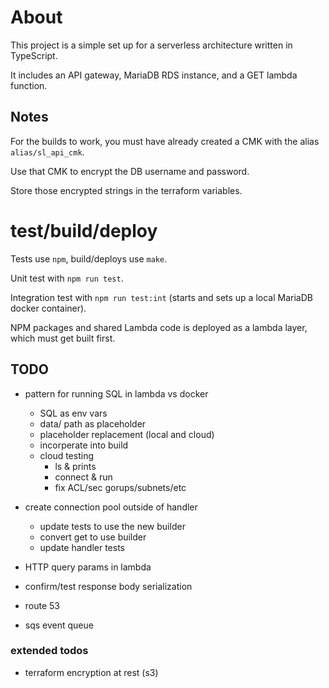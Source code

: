 # About

This project is a simple set up for a serverless architecture written in TypeScript.

It includes an API gateway, MariaDB RDS instance, and a GET lambda function.

## Notes

For the builds to work, you must have already created a CMK with the alias `alias/sl_api_cmk`.

Use that CMK to encrypt the DB username and password.

Store those encrypted strings in the terraform variables.

# test/build/deploy

Tests use `npm`, build/deploys use `make`.

Unit test with `npm run test`. 

Integration test with `npm run test:int` (starts and sets up a local MariaDB docker container).

NPM packages and shared Lambda code is deployed as a lambda layer, which must get built first.

## TODO

* pattern for running SQL in lambda vs docker
    - SQL as env vars
    - data/ path as placeholder
    - placeholder replacement (local and cloud)
    - incorperate into build
    - cloud testing 
        + ls & prints
        + connect & run
        + fix ACL/sec gorups/subnets/etc

* create connection pool outside of handler
    - update tests to use the new builder
    - convert get to use builder
    - update handler tests

* HTTP query params in lambda
* confirm/test response body serialization
* route 53
* sqs event queue

### extended todos

* terraform encryption at rest (s3) 
